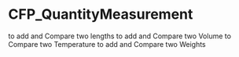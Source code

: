 # CFP_QuantityMeasurement
to add and Compare two lengths
to add and Compare two Volume
to Compare two Temperature
to add and Compare two Weights
